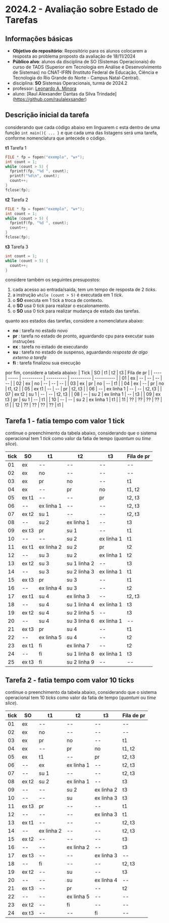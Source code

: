 # 2024.2 - Avaliação sobre Estado de Tarefas

## Informações básicas

- **Objetivo do repositório**: Repositório para os alunos colocarem a resposta ao problema proposto da avaliação de 18/11/2024
- **Público alvo**: alunos da disciplina de SO (Sistemas Operacionais) do curso de TADS (Superior em Tecnologia em Análise e Desenvolvimento de Sistemas) no CNAT-IFRN (Instituto Federal de Educação, Ciência e Tecnologia do Rio Grande do Norte - Campus Natal-Central).
- disciplina: **SO** Sistemas Operacionais, turma de 2024.2
- professor: [Leonardo A. Minora](https://github.com/leonardo-minora)
- aluno: [Raul Alexsander Dantas da Silva Trindade] (https://github.com/raulalexsander)

## Descrição inicial da tarefa

considerando que cada código abaixo em linguarem c esta dentro de uma função `int main(){ ... }` e que cada uma das listagens será uma tarefa, conforme nomenclatura que antecede o código.

**t1** Tarefa 1
```c
FILE * fp = fopen("exemplo", "w+");
int count = 1;
while (count > 5) {
  fprintf(fp, "%d ", count);
  printf("%d\n", count);
  count++;
}
fclose(fp);
```

**t2** Tarefa 2
```c
FILE * fp = fopen("exemplo", "w+");
int count = 1;
while (count > 5) {
  fprintf(fp, "%d ", count);
  count++;
}
fclose(fp);
```

**t3** Tarefa 3
```c
int count = 1;
while (count > 5) {
  count++;
}
```

considere também os seguintes presupostos:
1. cada acesso ao entrada/saída, tem um tempo de resposta de 2 _ticks_.
2. a instrução `while (count > 5)` é executada em 1 _tick_.
3. o **SO** executa em 1 tick a troca de contexto.
4. o **SO** usa 0 tick para realizar o escalonamento.
5. o **SO** usa 0 tick para realizar mudança de estado das tarefas.

quanto aos estados das tarefas, considere a nomenclatura abaixo:
- **no** : tarefa no estado novo
- **pr** : tarefa no estado de pronto, aguardando cpu para executar suas instruções
- **ex** : tarefa no estado de executando
- **su** : tarefa no estado de suspenso, aguardando _resposta de algo externo a tarefa_ 
- **fi** : tarefa finalizou sua execução

por fim, considere a tabela abaixo:
| Tick | SO    | t1         | t2         | t3         | Fila de pr |
| ---- | ----- | ---------- | ---------- | ---------- | ---------- |
| 01   | ex    | --         | --         | --         | --         |
| 02   | ex    | no         | --         | --         | --         |
| 03   | ex    | pr         | no         | --         | t1         |
| 04   | ex    | --         | pr         | no         | t1, t2     |
| 05   | ex t1 | --         | --         | pr         | t2, t3     |
| 06   | --    | ex linha 1 | --         | --         | t2, t3     |
| 07   | ex t2 | su 1       | --         | --         | t2, t3     |
| 08   | --    | su 2       | ex linha 1 | --         | t3         |
| 09   | ex t3 | pr         | su 1       | --         | t1         |
| 10   | --    | --         | su 2       | ex linha 1 | t1         |
| 11   | ??    | ??         | ??         | ??         | t1         |
| 12   | ??    | ??         | ??         | ??         | t1         |

## Tarefa 1 - fatia tempo com valor 1 tick

continue o preenchimento da tabela abaixo, considerando que o sistema operacional tem 1 _tick_ como valor da fatia de tempo (_quantum_ ou _time slice_).

| tick | SO    | t1         | t2           | t3         | Fila de pr |
| ---- | ----- | ---------- | ----------   | ---------- | ---------- |
| 01   | ex    | --         | --           | --         | --         |
| 02   | ex    | no         | --           | --         | --         |
| 03   | ex    | pr         | no           | --         | t1         |
| 04   | ex    | --         | pr           | no         | t1, t2     |
| 05   | ex t1 | --         | --           | pr         | t2, t3     |
| 06   | --    | ex linha 1 | --           | --         | t2, t3     |
| 07   | ex t2 | su 1       | --           | --         | t2, t3     |
| 08   | --    | su 2       | ex linha 1   | --         | t3         |
| 09   | ex t3 | pr         | su 1         | --         | t1         |
| 10   | --    | --         | su 2         | ex linha 1 | t1         |
| 11   | ex t1 | ex linha 2 | su 2         | pr         | t2         |
| 12   | --    | su 3       | su 2         | ex linha 1 | t2         |
| 13   | ex t2 | su 3       | su 1 linha 2 | --         | t3         |
| 14   | --    | su 3       | su 2 linha 3 | ex linha 1 | t1         |
| 15   | ex t3 | pr         | su 3         | --         | t1         |
| 16   | --    | ex linha 4 | su 3         | --         | t2         |
| 17   | ex t1 | su 4       | ex linha 3   | --         | t2, t3     |
| 18   | --    | su 4       | su 1 linha 4 | ex linha 1 | t3         |
| 19   | ex t2 | su 4       | su 2 linha 5 | --         | t3         |
| 20   | --    | su 4       | su 3 linha 6 | ex linha 1 | --         |
| 21   | ex t3 | pr         | su 4         | --         | t1         |
| 22   | --    | ex linha 5 | su 4         | --         | t2         |
| 23   | ex t1 | fi         | ex linha 7   | --         | t2         |
| 24   | --    | fi         | su 1 linha 8 | ex linha 1 | t3         |
| 25   | ex t3 | fi         | su 2 linha 9 | --         | --         |


## Tarefa 2 - fatia tempo com valor 10 ticks

continue o preenchimento da tabela abaixo, considerando que o sistema operacional tem 10 _ticks_ como valor da fatia de tempo (_quantum_ ou _time slice_).

| tick | SO    | t1	        | t2	          | t3        |	Fila de pr |
| ---- | ----- | ---------- | ------------- | --------- | ---------- |
| 01	 | ex	   | --         |	--	          | --	      | --         |
| 02	 | ex	   | no	        | --	          | --	      | --         |
| 03	 | ex	   | pr         |	no	          | --	      | t1         |
| 04	 | ex	   |--	        |pr	            | no	      | t1, t2     |
| 05	 | ex    |t1	        | --	          | pr	      | t2, t3     |
| 06	 | --	   |ex          | ex linha 1    |	--        |	t2, t3     |
| 07   | --    |	su 1      |	--	          |--	        |t2, t3      |
| 08   | ex t2 |	su 2      |	ex linha 1    |	--        |	t3         |
| 09   | --    |	--	      |su 2	          |ex linha 2 |	t3         |
| 10   | --    |	--        |	su	          | ex linha 3|	t3         |
| 11   | ex t3 |	pr        |	--	          |--         |	t1         |
| 12   | --    |	--        |	--            |	ex linha 3|	t1         |
| 13	 | ex t1 |	--        |	--	          |--         |t2, t3      |
| 14   | --    | ex linha 2 |	--	          |--         |	t2, t3     |
| 15   | ex t2 |--          |	--            |	--        |	t3         |
| 16	 | --    |	--        |	ex linha 2    |	--        |	t3         |
| 17	 | ex t3 |	--        |	--            |	ex linha 3|	--         |
| 18   | --    |	fi	      |--             |	--        |	t2, t3     |
| 19	 | ex t2 |	--        |	su	          |--	        |   t3       |
| 20	 | --	   |--          |	su	          |ex linha 4	|--          |
| 21	 | ex t3 |	--	      |pr	            |--	        |t2          |
| 22	 | --	   | --	        |ex linha 5	    |--         |	--         |
| 23   | ex t2 | --	        |fi             |	--        |	--         |
| 24	 | ex t3 | --	        |--             |	fi        |	--         |
